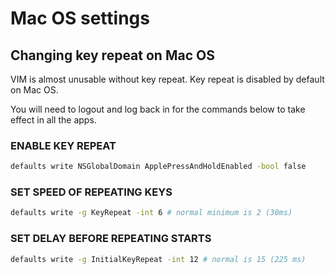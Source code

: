 # Mac OS settings

## Changing key repeat on Mac OS
VIM is almost unusable without key repeat. Key repeat is disabled by default on Mac OS.

You will need to logout and log back in for the commands below to take effect in all the apps.

### ENABLE KEY REPEAT
```bash
defaults write NSGlobalDomain ApplePressAndHoldEnabled -bool false
```

### SET SPEED OF REPEATING KEYS
```bash
defaults write -g KeyRepeat -int 6 # normal minimum is 2 (30ms)
```

### SET DELAY BEFORE REPEATING STARTS
```bash
defaults write -g InitialKeyRepeat -int 12 # normal is 15 (225 ms)
```

